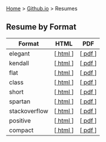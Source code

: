 [Home](https://jeffwindsor.carrd.co/) > [Github.io](https://jeffwindsor.github.io/) > Resumes

## Resume by Format

|Format|HTML|PDF|
|---|---|---|
| elegant | [[ html ](./generated/resume-json-elegant.html)] | [[ pdf ](./generated/resume-json-elegant.pdf)] |
| kendall | [[ html ](./generated/resume-json-kendall.html)] | [[ pdf ](./generated/resume-json-kendall.pdf)] |
| flat | [[ html ](./generated/resume-json-flat.html)] | [[ pdf ](./generated/resume-json-flat.pdf)] |
| class | [[ html ](./generated/resume-json-class.html)] | [[ pdf ](./generated/resume-json-class.pdf)] |
| short | [[ html ](./generated/resume-json-short.html)] | [[ pdf ](./generated/resume-json-short.pdf)] |
| spartan | [[ html ](./generated/resume-json-spartan.html)] | [[ pdf ](./generated/resume-json-spartan.pdf)] |
| stackoverflow | [[ html ](./generated/resume-json-stackoverflow.html)] | [[ pdf ](./generated/resume-json-stackoverflow.pdf)] |
| positive | [[ html ](./generated/resume-fresh-positive.html)] | [[ pdf ](./generated/resume-fresh-positive.pdf)] |
| compact | [[ html ](./generated/resume-fresh-compact.html)] | [[ pdf ](./generated/resume-fresh-compact.pdf)] |
